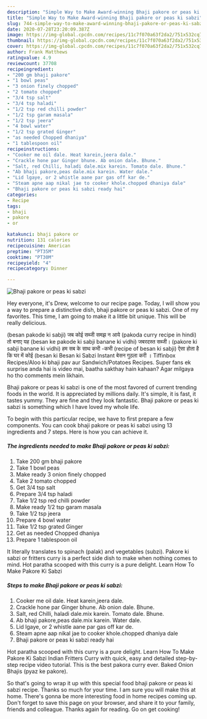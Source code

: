```yaml
---
description: "Simple Way to Make Award-winning Bhaji pakore or peas ki sabzi"
title: "Simple Way to Make Award-winning Bhaji pakore or peas ki sabzi"
slug: 744-simple-way-to-make-award-winning-bhaji-pakore-or-peas-ki-sabzi
date: 2020-07-28T23:20:09.387Z
image: https://img-global.cpcdn.com/recipes/11c7f070a63f2da2/751x532cq70/bhaji-pakore-or-peas-ki-sabzi-recipe-main-photo.jpg
thumbnail: https://img-global.cpcdn.com/recipes/11c7f070a63f2da2/751x532cq70/bhaji-pakore-or-peas-ki-sabzi-recipe-main-photo.jpg
cover: https://img-global.cpcdn.com/recipes/11c7f070a63f2da2/751x532cq70/bhaji-pakore-or-peas-ki-sabzi-recipe-main-photo.jpg
author: Frank Matthews
ratingvalue: 4.9
reviewcount: 37708
recipeingredient:
- "200 gm bhaji pakore"
- "1 bowl peas"
- "3 onion finely chopped"
- "2 tomato chopped"
- "3/4 tsp salt"
- "3/4 tsp haladi"
- "1/2 tsp red chilli powder"
- "1/2 tsp garam masala"
- "1/2 tsp jeera"
- "4 bowl water"
- "1/2 tsp grated Ginger"
- "as needed Chopped dhaniya"
- "1 tablespoon oil"
recipeinstructions:
- "Cooker me oil dale. Heat karein,jeera dale."
- "Crackle hone par Ginger bhune. Ab onion dale. Bhune."
- "Salt, red Chilli, haladi dale.mix karein. Tomato dale. Bhune."
- "Ab bhaji pakore,peas dale.mix karein. Water dale."
- "Lid lgaye, or 2 whistle aane par gas off kar de."
- "Steam apne aap nikal jae to cooker khole.chopped dhaniya dale"
- "Bhaji pakore or peas ki sabzi ready hai"
categories:
- Recipe
tags:
- bhaji
- pakore
- or

katakunci: bhaji pakore or 
nutrition: 131 calories
recipecuisine: American
preptime: "PT35M"
cooktime: "PT30M"
recipeyield: "4"
recipecategory: Dinner

---
```



![Bhaji pakore or peas ki sabzi](https://img-global.cpcdn.com/recipes/11c7f070a63f2da2/751x532cq70/bhaji-pakore-or-peas-ki-sabzi-recipe-main-photo.jpg)

Hey everyone, it's Drew, welcome to our recipe page. Today, I will show you a way to prepare a distinctive dish, bhaji pakore or peas ki sabzi. One of my favorites. This time, I am going to make it a little bit unique. This will be really delicious.

(besan pakode ki sabji) जब कोई सब्जी समझ न आये (pakoda curry recipe in hindi) तो बनाए यह (besan ke pakode ki sabji banane ki vidhi) जबरदस्त सब्जी। (pakore ki sabji banane ki vidhi) हम सब के साथ कभी -कभी (recipe of besan ki sabji) ऐसा होता है कि घर में कोई (besan ki Besan ki Sabzi Instant बेसन गुठला करी । Tiffinbox Recipes/Aloo ki bhaji pav aur Sandwich/Potatoes Recipes. Super fans ek surprise anda hai is video mai, baatha sakthay hain kahaan? Agar milgaya ho tho comments mein likhain.

Bhaji pakore or peas ki sabzi is one of the most favored of current trending foods in the world. It is appreciated by millions daily. It's simple, it is fast, it tastes yummy. They are fine and they look fantastic. Bhaji pakore or peas ki sabzi is something which I have loved my whole life.


To begin with this particular recipe, we have to first prepare a few components. You can cook bhaji pakore or peas ki sabzi using 13 ingredients and 7 steps. Here is how you can achieve it.

<!--inarticleads1-->

##### The ingredients needed to make Bhaji pakore or peas ki sabzi:

1. Take 200 gm bhaji pakore
1. Take 1 bowl peas
1. Make ready 3 onion finely chopped
1. Take 2 tomato chopped
1. Get 3/4 tsp salt
1. Prepare 3/4 tsp haladi
1. Take 1/2 tsp red chilli powder
1. Make ready 1/2 tsp garam masala
1. Take 1/2 tsp jeera
1. Prepare 4 bowl water
1. Take 1/2 tsp grated Ginger
1. Get as needed Chopped dhaniya
1. Prepare 1 tablespoon oil


It literally translates to spinach (palak) and vegetables (subzi). Pakore ki sabzi or fritters curry is a perfect side dish to make when nothing comes to mind. Hot paratha scooped with this curry is a pure delight. Learn How To Make Pakore Ki Sabzi 

<!--inarticleads2-->

##### Steps to make Bhaji pakore or peas ki sabzi:

1. Cooker me oil dale. Heat karein,jeera dale.
1. Crackle hone par Ginger bhune. Ab onion dale. Bhune.
1. Salt, red Chilli, haladi dale.mix karein. Tomato dale. Bhune.
1. Ab bhaji pakore,peas dale.mix karein. Water dale.
1. Lid lgaye, or 2 whistle aane par gas off kar de.
1. Steam apne aap nikal jae to cooker khole.chopped dhaniya dale
1. Bhaji pakore or peas ki sabzi ready hai


Hot paratha scooped with this curry is a pure delight. Learn How To Make Pakore Ki Sabzi Indian Fritters Curry with quick, easy and detailed step-by-step recipe video tutorial. This is the best pakora curry ever. Baked Onion Bhajis (pyaz ke pakore). 

So that's going to wrap it up with this special food bhaji pakore or peas ki sabzi recipe. Thanks so much for your time. I am sure you will make this at home. There's gonna be more interesting food in home recipes coming up. Don't forget to save this page on your browser, and share it to your family, friends and colleague. Thanks again for reading. Go on get cooking!
